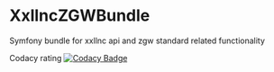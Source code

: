 # XxllncZGWBundle

Symfony bundle for xxllnc api and zgw standard related functionality

Codacy rating [![Codacy Badge](https://app.codacy.com/project/badge/Grade/636ff2fbbcbd423dab24940ec99ad19e)](https://www.codacy.com/gh/CommonGateway/XxllncZGWBundle/dashboard?utm_source=github.com\&utm_medium=referral\&utm_content=CommonGateway/XxllncZGWBundle\&utm_campaign=Badge_Grade)
